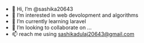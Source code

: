 - 👋 Hi, I’m @sashika20643
- 👀 I’m interested in web devolopment and algorithms
- 🌱 I’m currently learning laravel
- 💞️ I’m looking to collaborate on ...
- 📫  reach me using sashikadulaj20643@gmail.com

<!---
sashika20643/sashika20643 is a ✨ special ✨ repository because its `README.md` (this file) appears on your GitHub profile.
You can click the Preview link to take a look at your changes.
--->
